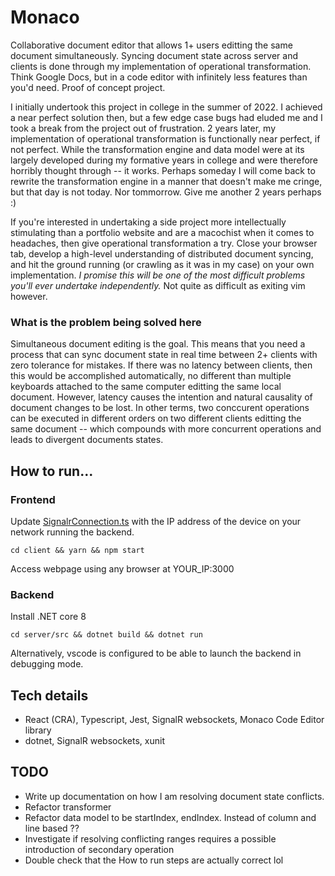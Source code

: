 # Monaco
Collaborative document editor that allows 1+ users editting the same document simultaneously. Syncing document state across server and clients is done through my implementation of operational transformation. Think Google Docs, but in a code editor with infinitely less features than you'd need.
Proof of concept project.

I initially undertook this project in college in the summer of 2022. I achieved a near perfect solution then, but a few edge case bugs had eluded me and I took a break from the project out of frustration. 2 years later, my implementation of operational transformation is functionally near perfect, if not perfect. While the transformation engine and data model were at its largely developed during my formative years in college and were therefore horribly thought through -- it works. Perhaps someday I will come back to rewrite the transformation engine in a manner that doesn't make me cringe, but that day is not today. Nor tommorrow. Give me another 2 years perhaps :)

If you're interested in undertaking a side project more intellectually stimulating than a portfolio website and are a macochist when it comes to headaches, then give operational transformation a try. Close your browser tab, develop a high-level understanding of distributed document syncing, and hit the ground running (or crawling as it was in my case) on your own implementation. *I promise this will be one of the most difficult problems you'll ever undertake independently.* Not quite as difficult as exiting vim however.

### What is the problem being solved here
Simultaneous document editing is the goal. This means that you need a process that can sync document state in real time between 2+ clients with zero tolerance for mistakes. If there was no latency between clients, then this would be accomplished automatically, no different than multiple keyboards attached to the same computer editting the same local document. However, latency causes the intention and natural causality of document changes to be lost. In other terms, two conccurent operations can be executed in different orders on two different clients editting the same document -- which compounds with more concurrent operations and leads to divergent documents states.
## How to run...

### Frontend

Update [SignalrConnection.ts](https://github.com/stephengeorge568/monaco/blob/main/client/src/utils/SignalrConnection.ts#L3) with the IP address of the device on your network running the backend.

`cd client && yarn && npm start`

Access webpage using any browser at YOUR_IP:3000

### Backend

Install .NET core 8

`cd server/src && dotnet build && dotnet run`

Alternatively, vscode is configured to be able to launch the backend in debugging mode.

## Tech details
- React (CRA), Typescript, Jest, SignalR websockets, Monaco Code Editor library
- dotnet, SignalR websockets, xunit

## TODO
- Write up documentation on how I am resolving document state conflicts.
- Refactor transformer
- Refactor data model to be startIndex, endIndex. Instead of column and line based ??
- Investigate if resolving conflicting ranges requires a possible introduction of secondary operation
- Double check that the How to run steps are actually correct lol